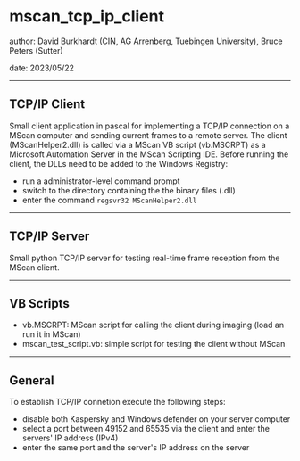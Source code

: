 # mscan_tcp_ip_client

author: David Burkhardt (CIN, AG Arrenberg, Tuebingen University), Bruce Peters (Sutter)

date: 2023/05/22

---
## TCP/IP Client
Small client application in pascal for implementing a TCP/IP connection on a MScan computer and sending current frames to a remote server. 
The client (MScanHelper2.dll) is called via a MScan VB script (vb.MSCRPT) as a Microsoft Automation Server in the MScan Scripting IDE.
Before running the client, the DLLs need to be added to the Windows Registry:
- run a administrator-level command prompt
- switch to the directory containing the the binary files (.dll)
- enter the command <code>regsvr32 MScanHelper2.dll</code>

---
## TCP/IP Server
Small python TCP/IP server for testing real-time frame reception from the MScan client.

---
## VB Scripts
- vb.MSCRPT: MScan script for calling the client during imaging (load an run it in MScan)
- mscan_test_script.vb: simple script for testing the client without MScan

---
## General
To establish TCP/IP connetion execute the following steps:
- disable both Kaspersky and Windows defender on your server computer
- select a port between 49152 and 65535 via the client and enter the servers' IP address (IPv4)
- enter the same port and the server's IP address on the server

